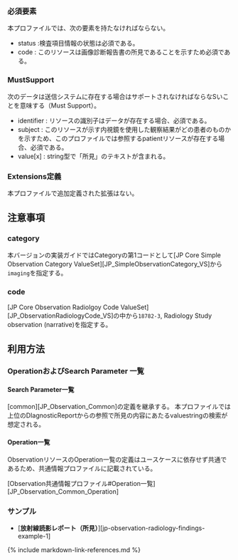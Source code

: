 ### 必須要素
本プロファイルでは、次の要素を持たなければならない。

 - status :検査項目情報の状態は必須である。
 - code : このリソースは画像診断報告書の所見であることを示すため必須である。

### MustSupport
次のデータは送信システムに存在する場合はサポートされなければならなSいことを意味する（Must Support）。

 - identifier : リソースの識別子はデータが存在する場合、必須である。
 - subject : このリソースが示す内視鏡を使用した観察結果がどの患者のものかを示すため、このプロファイルでは参照するpatientリソースが存在する場合、必須である。
 - value[x] : string型で「所見」のテキストが含まれる。

### Extensions定義

 本プロファイルで追加定義された拡張はない。

## 注意事項

### category

本バージョンの実装ガイドではCategoryの第1コードとして[JP Core Simple Observation Category ValueSet][JP_SimpleObservationCategory_VS]から`imaging`を指定する。

### code

[JP Core Observation Radiolgoy Code ValueSet][JP_ObservationRadiologyCode_VS]の中から`18782-3`, Radiology Study observation (narrative)を指定する。

## 利用方法

### OperationおよびSearch Parameter 一覧

#### Search Parameter一覧
[common][JP_Observation_Common]の定義を継承する。
本プロファイルでは上位のDIagnosticReportからの参照で所見の内容にあたるvaluestringの検索が想定される。

#### Operation一覧

ObservationリソースのOperation一覧の定義はユースケースに依存せず共通であるため、共通情報プロファイルに記載されている。

[Observation共通情報プロファイル#Operation一覧][JP_Observation_Common_Operation]

### サンプル

* [**放射線読影レポート（所見）**][jp-observation-radiology-findings-example-1]

{% include markdown-link-references.md %}
